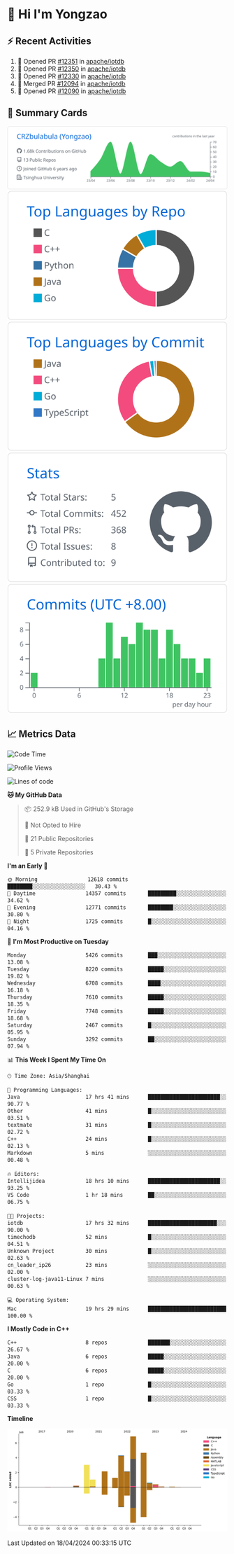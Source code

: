 # 👋 Hi I'm Yongzao

## ⚡ Recent Activities
<!--START_SECTION:activity-->
1. 💪 Opened PR [#12351](https://github.com/apache/iotdb/pull/12351) in [apache/iotdb](https://github.com/apache/iotdb)
2. 💪 Opened PR [#12350](https://github.com/apache/iotdb/pull/12350) in [apache/iotdb](https://github.com/apache/iotdb)
3. 💪 Opened PR [#12330](https://github.com/apache/iotdb/pull/12330) in [apache/iotdb](https://github.com/apache/iotdb)
4. 🎉 Merged PR [#12094](https://github.com/apache/iotdb/pull/12094) in [apache/iotdb](https://github.com/apache/iotdb)
5. 💪 Opened PR [#12090](https://github.com/apache/iotdb/pull/12090) in [apache/iotdb](https://github.com/apache/iotdb)
<!--END_SECTION:activity-->

## 🎑 Summary Cards

[![](https://raw.githubusercontent.com/CRZbulabula/CRZbulabula/main/profile-summary-card-output/github/0-profile-details.svg)](https://github.com/vn7n24fzkq/github-profile-summary-cards)
[![](https://raw.githubusercontent.com/CRZbulabula/CRZbulabula/main/profile-summary-card-output/github/1-repos-per-language.svg)](https://github.com/vn7n24fzkq/github-profile-summary-cards) [![](https://raw.githubusercontent.com/CRZbulabula/CRZbulabula/main/profile-summary-card-output/github/2-most-commit-language.svg)](https://github.com/vn7n24fzkq/github-profile-summary-cards)
[![](https://raw.githubusercontent.com/CRZbulabula/CRZbulabula/main/profile-summary-card-output/github/3-stats.svg)](https://github.com/vn7n24fzkq/github-profile-summary-cards) [![](https://raw.githubusercontent.com/CRZbulabula/CRZbulabula/main/profile-summary-card-output/github/4-productive-time.svg)](https://github.com/vn7n24fzkq/github-profile-summary-cards)

## 📈 Metrics Data

<!--START_SECTION:waka-->
![Code Time](http://img.shields.io/badge/Code%20Time-628%20hrs%2056%20mins-blue)

![Profile Views](http://img.shields.io/badge/Profile%20Views-0-blue)

![Lines of code](https://img.shields.io/badge/From%20Hello%20World%20I%27ve%20Written-26.7%20million%20lines%20of%20code-blue)

**🐱 My GitHub Data** 

> 📦 252.9 kB Used in GitHub's Storage 
 > 
> 🚫 Not Opted to Hire
 > 
> 📜 21 Public Repositories 
 > 
> 🔑 5 Private Repositories 
 > 
**I'm an Early 🐤** 

```text
🌞 Morning                12618 commits       ████████░░░░░░░░░░░░░░░░░   30.43 % 
🌆 Daytime                14357 commits       █████████░░░░░░░░░░░░░░░░   34.62 % 
🌃 Evening                12771 commits       ████████░░░░░░░░░░░░░░░░░   30.80 % 
🌙 Night                  1725 commits        █░░░░░░░░░░░░░░░░░░░░░░░░   04.16 % 
```
📅 **I'm Most Productive on Tuesday** 

```text
Monday                   5426 commits        ███░░░░░░░░░░░░░░░░░░░░░░   13.08 % 
Tuesday                  8220 commits        █████░░░░░░░░░░░░░░░░░░░░   19.82 % 
Wednesday                6708 commits        ████░░░░░░░░░░░░░░░░░░░░░   16.18 % 
Thursday                 7610 commits        █████░░░░░░░░░░░░░░░░░░░░   18.35 % 
Friday                   7748 commits        █████░░░░░░░░░░░░░░░░░░░░   18.68 % 
Saturday                 2467 commits        █░░░░░░░░░░░░░░░░░░░░░░░░   05.95 % 
Sunday                   3292 commits        ██░░░░░░░░░░░░░░░░░░░░░░░   07.94 % 
```


📊 **This Week I Spent My Time On** 

```text
🕑︎ Time Zone: Asia/Shanghai

💬 Programming Languages: 
Java                     17 hrs 41 mins      ███████████████████████░░   90.77 % 
Other                    41 mins             █░░░░░░░░░░░░░░░░░░░░░░░░   03.51 % 
textmate                 31 mins             █░░░░░░░░░░░░░░░░░░░░░░░░   02.72 % 
C++                      24 mins             █░░░░░░░░░░░░░░░░░░░░░░░░   02.13 % 
Markdown                 5 mins              ░░░░░░░░░░░░░░░░░░░░░░░░░   00.48 % 

🔥 Editors: 
Intellijidea             18 hrs 10 mins      ███████████████████████░░   93.25 % 
VS Code                  1 hr 18 mins        ██░░░░░░░░░░░░░░░░░░░░░░░   06.75 % 

🐱‍💻 Projects: 
iotdb                    17 hrs 32 mins      ██████████████████████░░░   90.00 % 
timechodb                52 mins             █░░░░░░░░░░░░░░░░░░░░░░░░   04.51 % 
Unknown Project          30 mins             █░░░░░░░░░░░░░░░░░░░░░░░░   02.63 % 
cn_leader_ip26           23 mins             ░░░░░░░░░░░░░░░░░░░░░░░░░   02.00 % 
cluster-log-java11-Linux 7 mins              ░░░░░░░░░░░░░░░░░░░░░░░░░   00.63 % 

💻 Operating System: 
Mac                      19 hrs 29 mins      █████████████████████████   100.00 % 
```

**I Mostly Code in C++** 

```text
C++                      8 repos             ███████░░░░░░░░░░░░░░░░░░   26.67 % 
Java                     6 repos             █████░░░░░░░░░░░░░░░░░░░░   20.00 % 
C                        6 repos             █████░░░░░░░░░░░░░░░░░░░░   20.00 % 
Go                       1 repo              █░░░░░░░░░░░░░░░░░░░░░░░░   03.33 % 
CSS                      1 repo              █░░░░░░░░░░░░░░░░░░░░░░░░   03.33 % 
```



**Timeline**

![Lines of Code chart](https://raw.githubusercontent.com/CRZbulabula/CRZbulabula/main/assets/bar_graph.png)


 Last Updated on 18/04/2024 00:33:15 UTC
<!--END_SECTION:waka-->

